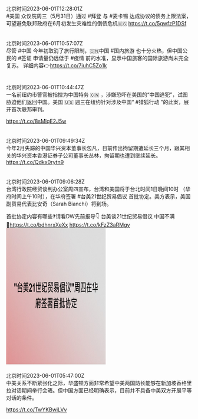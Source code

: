 北京时间2023-06-01T12:28:01Z<br>#美国 众议院周三（5月31日）通过 #拜登 与 #麦卡锡 达成协议的债务上限法案，可望避免联邦政府在6月初发生灾难性的倒债危机🇺🇸
https://t.co/5qwfzP1DSf<br><br><br>北京时间2023-06-01T10:57:07Z<br>尽管 #中国 今年初取消了旅行限制，🇨🇳中国 #国内旅游 也十分火热，但中国公民的 #签证 申请量仍远低于 #疫情 前的水准，显示中国旅客的国际旅游尚未完全复苏。
详细内容👉https://t.co/7iuhC5Zo1k<br><br><br>北京时间2023-06-01T10:44:47Z<br>一名前纽约市警官被指控为中国特务 🇨🇳 ，涉嫌恐吓在美国的“中国逃犯”，试图胁迫他们返回中国。美国 🇺🇸 週三在纽约针对涉及中国“ #猎狐行动 ”的此案，展开首次联邦审判。

https://t.co/8sMlqE2J5w<br><br><br>北京时间2023-06-01T09:49:34Z<br>今年2月失踪的中国华兴资本董事长包凡，日前传出拘留期遭延长三个月，跟其相关的华兴资本香港证券子公司董事长丛林，拘留期也遭到继续延长。https://t.co/Qdkx0rytn9<br><br><br>北京时间2023-06-01T09:06:28Z<br>台湾行政院经贸谈判办公室周四宣布，台湾和美国将于台北时间1日晚间10时 （华府时间上午10时），在华府签署 #台美21世纪贸易倡议 首批协定。美方表示，美国副贸易代表比安奇（Sarah Bianchi）将到场。

首批协定内容有哪些❓请看DW先前报导👇
台美谈21世纪贸易倡议 中国不满
🔗https://t.co/bdhnrxXeXx https://t.co/kFzZ3aRMgy<br><img src='/temp/image/2023/t-Month-6/1664075911061225474_0.jpg' width='270' height='370'><br><br>北京时间2023-06-01T05:47:00Z<br>中美关系不断紧张化之际，华盛顿方面非常希望中美两国防长能够在新加坡香格里拉对话期间举行会晤。但中国方面已经明确表示，目前并不具备中美双方开展平等对话的条件。

https://t.co/TwYKBwiLVv<br><br><br>